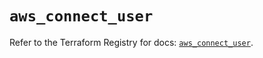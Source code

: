 # `aws_connect_user`

Refer to the Terraform Registry for docs: [`aws_connect_user`](https://registry.terraform.io/providers/hashicorp/aws/5.85.0/docs/resources/connect_user).
